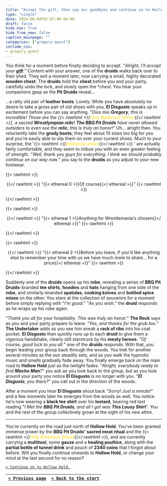 ```yaml
---
title: "Accept the gift, then say our goodbyes and continue on to Hollow Hold."
type: "single"
date: 2024-06-04T01:07:00-04:00
draft: false
hide_nav: true
hide_from_new: false
caption_mainpage: ""
categories: ["gregory-quest"]
include_css:
- gregory_quest
---
```


You think for a moment before finally deciding to accept. "*Alright, I'll accept your **gift**.*" Content with your answer, one of the **druids** walks back over to their shed. They exit a moment later, now carrying a small, highly decorated **wooden chest**. The **druids** hold the **chest** before you and your party, carefully undo the lock, and slowly open the **chest*. You hear your companions gasp as the **Pit Druids** reveal...

...a ratty old pair of **leather boots**. Lovely. While you have absolutely no desire to take a gross pair of old shoes with you, **El Disgusto** speaks up in excitement before you can say anything. "*Dios mio **Gregory**, this is incredible! Those are the {{< rawhtml >}}<em style="color: gold">Holy Barbecue Shoes</em>{{</ rawhtml >}}, a sacred **Wrestlympian relic**! **The BBQ Pit Druids** have never allowed outsiders to even see the **relic**, this is truly an honor!*" Uh... alright then. You reluctantly take the **grody boots**; they feel about 10 sizes too big for you and you're easily able to slip them on over your current shoes. Much to your surprise, the '{{< rawhtml >}}<em style="color: gold">barbecue shoes</em>{{</ rawhtml >}} ' are actually fairly comfortable, and they seem to imbue you with an even greater feeling of strength. "*Well, thank you guys for everything. I think we should probably continue on our way now.*" you say to the **druids** as you adjust to your new footwear.

{{< rawhtml >}}<p style="text-align: center">{{</ rawhtml >}}
“{{< ethereal 0 >}}Of course{{</ ethereal >}}”
{{< rawhtml >}}</p>{{</ rawhtml >}}

{{< rawhtml >}}<p style="text-align: center">{{</ rawhtml >}}
“{{< ethereal 1 >}}Anything for Wrestlemania's chosen{{</ ethereal >}}”
{{< rawhtml >}}</p>{{</ rawhtml >}}

{{< rawhtml >}}<p style="text-align: center">{{</ rawhtml >}}
“{{< ethereal 2 >}}Before you leave, if you'd like anything else to remember your time with us we have much more to share... for a price{{</ ethereal >}}”
{{< rawhtml >}}</p>{{</ rawhtml >}}

Suddenly one of the **druids** opens up his **robe**, revealing a series of **BBQ Pit Druids**-branded **tee shirts**, **hoodies** and **hats** hanging from one side of the **robe**, and similarly-branded **spatulas**, **cooking knives** and **bottled spice mixes** on the other. You stare at the collection of souvenirs for a moment before simply replying with "*I'm good.*" "*As you wish.*" the **druid** responds as he wraps up his robe again.

"*Thank you all for your hospitality. This was truly an honor.*" **The Rock** says as you and your party prepare to leave. “*Yes, and thanks for the grub too.*” **The Undertaker** adds as you see him sneak a **rack of ribs** into his coat pocket. **El Disgusto** then quickly runs up to each **druid** to give them a vigorous handshake, clearly still starstruck by his **meaty heroes**. "*Of course, good luck to you all.*" one of the **druids** responds. With that, you begin leading your group back through the woods. You trek for another several minutes as the sun steadily sets, and as you walk the hypnotic music and smells gradually fade away. You finally emerge back on the main road to **Hollow Hold** just as the twilight fades. "*Alright, everybody ready to find **Macho Man**?*" you ask as you look back to the group, but as you look around your party you notice **El Disgusto** is no longer with you. "***El Disgusto**, you there?*" you call out in the direction of the woods.

After a moment you hear **El Disgusto** shout back "*Sorry! Just a minute!*" and a few moments later he emerges from the woods as well. You notice he's now wearing a **black tee shirt** over his **leotard**, bearing red text reading "*I Met the **BBQ Pit Druids**, and all I got was **This Lousy Shirt***". You and the rest of the group collectively groan at the sight of his new attire.

---

You're currently on the road just north of **Hollow Hold**. You've been granted immense power by the **BBQ Pit Druids' sacred meat ritual** and the {{< rawhtml >}}<em style="color: gold">Holy Barbecue Shoes</em>{{</ rawhtml >}}, and are currently carrying a **multitool**, some **gauze** and a **healing poultice**, along with the **partial bottle of tunnel drink** and pouch of **2340 coins** that I forgot about before. Will you finally continue onwards to **Hollow Hold**, or change your mind at the last second for no reason?

[``> Continue on to Hollow Hold.``](../121)

|[``< Previous page``](../119)|[``< Back to the start``](../)|
|---|---|